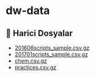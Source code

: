 # dw-data


<!--Index-->

## 📂 Harici Dosyalar

- [201606scripts_sample.csv.gz](./201606scripts_sample.csv.gz)
- [201701scripts_sample.csv.gz](./201701scripts_sample.csv.gz)
- [chem.csv.gz](./chem.csv.gz)
- [practices.csv.gz](./practices.csv.gz)

<!--Index-->
